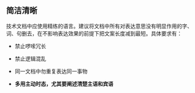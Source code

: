 ## 简洁清晰

技术文档中应使用精练的语言。建议将文档中所有对表达意思没有明显作用的字、词、句删去，在不影响表达效果的前提下把文案长度减到最短。具体要求有：

- 禁止啰嗦冗长

- 禁止逻辑混乱

- 同一文档中勿重复表达同一事物

- **多用主动时态，尤其要阐述清楚主语和宾语**